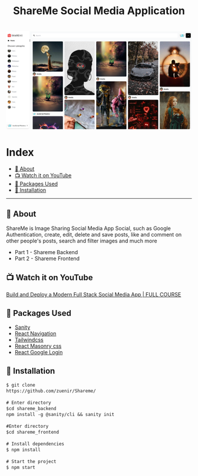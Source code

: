 <h1 align="center"> ShareMe Social Media Application</h1>
<h1>
<img src="./shareme_frontend/shareme.png">
</h1>

# Index
  - [🔖 About](#-about)
  - [📺 Watch it on YouTube](#-watch-it-on-youtube)
  - [🚀 Packages Used](#-packages-used)
  - [📂 Installation](#-installation)
___

## 🔖 About
ShareMe is Image Sharing Social Media App Social, such as Google Authentication, create, edit, delete and save posts, like and comment on other people's posts, search and filter images and much more

- Part 1 - Shareme Backend
- Part 2 - Shareme Frontend

## 📺 Watch it on YouTube
[Build and Deploy a Modern Full Stack Social Media App | FULL COURSE](https://www.youtube.com/watch?v=1RHDhtbqo94&t=8684s)

## 🚀 Packages Used
- [Sanity](https://www.sanity.io/)
- [React Navigation](https://reactnavigation.org/)
- [Tailwindcss](https://tailwindcss.com/)
- [React Masonry css](https://bestofreactjs.com/repo/paulcollett-react-masonry-css-react-react-integration)
- [React Google Login](https://www.npmjs.com/package/react-google-login)

## 📂 Installation
    $ git clone 
    https://github.com/zuenir/Shareme/

    # Enter directory 
    $cd shareme_backend 
    npm install -g @sanity/cli && sanity init

    #Enter directory
    $cd shareme_frontend 

    # Install dependencies
    $ npm install

    # Start the project
    $ npm start